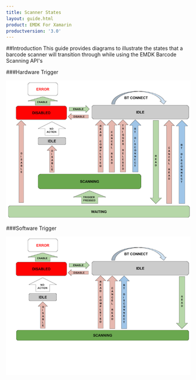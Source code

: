 ```yaml
---
title: Scanner States
layout: guide.html
product: EMDK For Xamarin
productversion: '3.0'
---
```


##Introduction
This guide provides diagrams to illustrate the states that a barcode scanner will transition through while using the EMDK Barcode Scanning API's


###Hardware Trigger

![img](hardware-trigger.png)

###Software Trigger

![img](software-trigger.png)
















